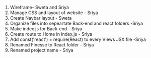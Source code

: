 1. Wireframe- Sweta and Sriya
2. Manage CSS and layout of website - Sriya
3.  Create Navbar layout - Sweta
4.  Organize files into sepeartate Back-end and react folders -Sriya
5. Make index.js for Back-end - Sriya
6. Create route to Home in index.js - Sriya
7. Add const('react') = require(React) to every Views JSX file -Sriya
8. Renamed Finesse to React folder - Sriya
9. Renamed project name - Sriya

